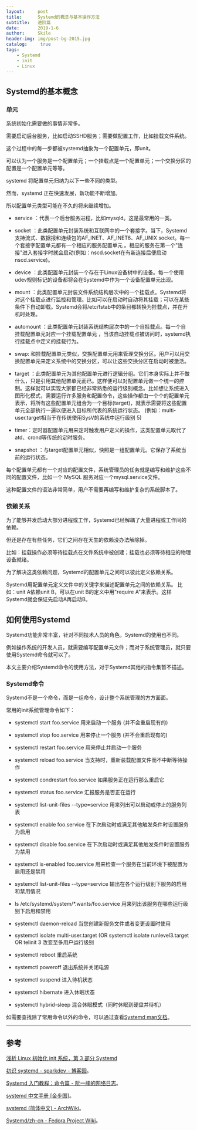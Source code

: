 ```yaml
---
layout:     post
title:      Systemd的概念与基本操作方法
subtitle:   进阶篇
date:       2019-1-6
author:     Skile
header-img: img/post-bg-2015.jpg
catalog: 	 true
tags:
    - Systemd
    - init
    - Linux
---
```


## Systemd的基本概念

### 单元

系统初始化需要做的事情非常多。

需要启动后台服务，比如启动SSHD服务；需要做配置工作，比如挂载文件系统。

这个过程中的每一步都被systemd抽象为一个配置单元，即unit。

可以认为一个服务是一个配置单元；一个挂载点是一个配置单元；一个交换分区的配置是一个配置单元等等。

systemd 将配置单元归纳为以下一些不同的类型。

然而，systemd 正在快速发展，新功能不断增加。

所以配置单元类型可能在不久的将来继续增加。

- service ：代表一个后台服务进程，比如mysqld。这是最常用的一类。
+ socket ：此类配置单元封装系统和互联网中的一个套接字。当下，Systemd支持流式、数据报和连续包的AF_INET、AF_INET6、AF_UNIX socket。每一个套接字配置单元都有一个相应的服务配置单元 。相应的服务在第一个"连接"进入套接字时就会启动(例如：nscd.socket在有新连接后便启动nscd.service)。
- device ：此类配置单元封装一个存在于Linux设备树中的设备。每一个使用udev规则标记的设备都将会在Systemd中作为一个设备配置单元出现。
+ mount ：此类配置单元封装文件系统结构层次中的一个挂载点。Systemd将对这个挂载点进行监控和管理。比如可以在启动时自动将其挂载；可以在某些条件下自动卸载。Systemd会将/etc/fstab中的条目都转换为挂载点，并在开机时处理。
- automount ：此类配置单元封装系统结构层次中的一个自挂载点。每一个自挂载配置单元对应一个挂载配置单元 ，当该自动挂载点被访问时，systemd执行挂载点中定义的挂载行为。
+ swap: 和挂载配置单元类似，交换配置单元用来管理交换分区。用户可以用交换配置单元来定义系统中的交换分区，可以让这些交换分区在启动时被激活。
- target ：此类配置单元为其他配置单元进行逻辑分组。它们本身实际上并不做什么，只是引用其他配置单元而已。这样便可以对配置单元做一个统一的控制。这样就可以实现大家都已经非常熟悉的运行级别概念。比如想让系统进入图形化模式，需要运行许多服务和配置命令，这些操作都由一个个的配置单元表示，将所有这些配置单元组合为一个目标(target)，就表示需要将这些配置单元全部执行一遍以便进入目标所代表的系统运行状态。 (例如：multi-user.target相当于在传统使用SysV的系统中运行级别 5)
+ timer：定时器配置单元用来定时触发用户定义的操作，这类配置单元取代了atd、crond等传统的定时服务。
- snapshot ：与target配置单元相似，快照是一组配置单元。它保存了系统当前的运行状态。

每个配置单元都有一个对应的配置文件，系统管理员的任务就是编写和维护这些不同的配置文件，比如一个 MySQL 服务对应一个mysql.service文件。

这种配置文件的语法非常简单，用户不需要再编写和维护复杂的系统脚本了。

### 依赖关系

为了能够并发启动大部分进程或工作，Systemd已经解耦了大量进程或工作间的依赖。

但还是存在有些任务，它们之间存在天生的依赖没办法解除掉。

比如：挂载操作必须等待挂载点在文件系统中被创建；挂载也必须等待相应的物理设备就绪。

为了解决这类依赖问题，Systemd的配置单元之间可以彼此定义依赖关系。

Systemd用配置单元定义文件中的关键字来描述配置单元之间的依赖关系。
比如：unit A依赖unit B，可以在unit B的定义中用"require A"来表示。这样Systemd就会保证先启动A再启动B。

## 如何使用Systemd

Systemd功能非常丰富，针对不同技术人员的角色，Systemd的使用也不同。

例如操作系统的开发人员，就需要编写配置单元文件；而对于系统管理员，就只要使用Systemd命令就可以了。

本文主要介绍Systemd命令的使用方法，对于Systemd其他的指令集暂不描述。

### Systemd命令

Systemd不是一个命令，而是一组命令，设计整个系统管理的方方面面。

常用的init系统管理命令如下：

+ systemctl start foo.service 用来启动一个服务 (并不会重启现有的)
- systemctl stop foo.service 用来停止一个服务 (并不会重启现有的)
+ systemctl restart foo.service 用来停止并启动一个服务
- systemctl reload foo.service 当支持时，重新装载配置文件而不中断等待操作
+ systemctl condrestart foo.service 如果服务正在运行那么重启它
- systemctl status foo.service 汇报服务是否正在运行
+ systemctl list-unit-files --type=service 用来列出可以启动或停止的服务列表
- systemctl enable foo.service 在下次启动时或满足其他触发条件时设置服务为启用
+ systemctl disable foo.service 在下次启动时或满足其他触发条件时设置服务为禁用
- systemctl is-enabled foo.service 用来检查一个服务在当前环境下被配置为启用还是禁用
+ systemctl list-unit-files --type=service 输出在各个运行级别下服务的启用和禁用情况
- ls /etc/systemd/system/*.wants/foo.service 用来列出该服务在哪些运行级别下启用和禁用
+ systemctl daemon-reload 当您创建新服务文件或者变更设置时使用
- systemctl isolate multi-user.target (OR systemctl isolate runlevel3.target OR telinit 3 改变至多用户运行级别
+ systemctl reboot 重启系统
- systemctl poweroff 退出系统并关闭电源
+ systemctl suspend 进入待机状态
- systemctl hibernate 进入休眠状态
+ systemctl hybrid-sleep 混合休眠模式（同时休眠到硬盘并待机）

如需要查找除了常用命令以外的命令，可以通过查看<a href="https://www.freedesktop.org/software/systemd/man/" target="_blank">Systemd man文档</a>。

---

## 参考

<a href="https://www.ibm.com/developerworks/cn/linux/1407_liuming_init3/index.html" target="_blank">浅析 Linux 初始化 init 系统，第 3 部分 Systemd</a>

<a href="http://www.cnblogs.com/sparkdev/p/8448237.html" target="_blank">初识 systemd - sparkdev - 博客园</a>。

<a href="http://www.ruanyifeng.com/blog/2016/03/systemd-tutorial-commands.html" target="_blank">Systemd 入门教程：命令篇 - 阮一峰的网络日志</a>。

<a href="http://www.jinbuguo.com/systemd/systemd.html" target="_blank">systemd 中文手册 [金步国]</a>。

<a href="https://wiki.archlinux.org/index.php/Systemd_(%E7%AE%80%E4%BD%93%E4%B8%AD%E6%96%87)#%E4%BD%BF%E7%94%A8%E5%8D%95%E5%85%83" target="_blank">systemd (简体中文) - ArchWiki</a>。

<a href="https://fedoraproject.org/wiki/Systemd/zh-cn" target="_blank">Systemd/zh-cn - Fedora Project Wiki</a>。
